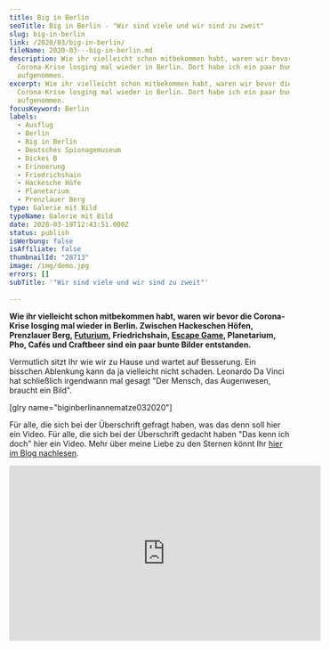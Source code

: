 ```yaml
---
title: Big in Berlin
seoTitle: Big in Berlin - "Wir sind viele und wir sind zu zweit"
slug: big-in-berlin
link: /2020/03/big-in-berlin/
fileName: 2020-03---big-in-berlin.md
description: Wie ihr vielleicht schon mitbekommen habt, waren wir bevor die
  Corona-Krise losging mal wieder in Berlin. Dort habe ich ein paar bunte Bilder
  aufgenommen.
excerpt: Wie ihr vielleicht schon mitbekommen habt, waren wir bevor die
  Corona-Krise losging mal wieder in Berlin. Dort habe ich ein paar bunte Bilder
  aufgenommen.
focusKeyword: Berlin
labels:
  - Ausflug
  - Berlin
  - Big in Berlin
  - Deutsches Spionagemuseum
  - Dickes B
  - Erinnerung
  - Friedrichshain
  - Hackesche Höfe
  - Planetarium
  - Prenzlauer Berg
type: Galerie mit Bild
typeName: Galerie mit Bild
date: 2020-03-19T12:43:51.000Z
status: publish
isWerbung: false
isAffiliate: false
thumbnailId: "28713"
image: /img/demo.jpg
errors: []
subTitle: '"Wir sind viele und wir sind zu zweit"'
  
---
```


**Wie ihr vielleicht schon mitbekommen habt, waren wir bevor die Corona-Krise
losging mal wieder in Berlin. Zwischen Hackeschen Höfen, Prenzlauer Berg,
[Futurium](/2020/03/futurium-berlin/), Friedrichshain,
[Escape Game](/2020/03/zu-zweit-im-escape-room/), Planetarium, Pho, Cafés und
Craftbeer sind ein paar bunte Bilder entstanden.**

Vermutlich sitzt Ihr wie wir zu Hause und wartet auf Besserung. Ein bisschen
Ablenkung kann da ja vielleicht nicht schaden. Leonardo Da Vinci hat schließlich
irgendwann mal gesagt "Der Mensch, das Augenwesen, braucht ein Bild".

[glry name="biginberlinannematze032020"]

Für alle, die sich bei der Überschrift gefragt haben, was das denn soll hier ein
Video. Für alle, die sich bei der Überschrift gedacht haben "Das kenn ich doch"
hier ein Video. Mehr über meine Liebe zu den Sternen könnt Ihr
[hier im Blog nachlesen](/2014/09/flucht-in-die-flucht/).

<iframe src="https://www.youtube.com/embed/C55Yxsc8Mak" width="560" height="315" frameborder="0" allowfullscreen="allowfullscreen"></iframe>

  